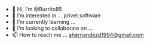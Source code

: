 - 👋 Hi, I’m @Burrito85
- 👀 I’m interested in ... privet software 
- 🌱 I’m currently learning ...
- 💞️ I’m looking to collaborate on ...
- 📫 How to reach me ... ahernandezd1994@gmail.com 

<!---
Burrito85/Burrito85 is a ✨ special ✨ repository because its `README.md` (this file) appears on your GitHub profile.
You can click the Preview link to take a look at your changes.
--->
